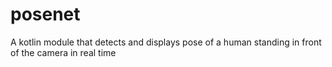 # posenet
A kotlin module that detects and displays pose of a human standing in front of the camera in real time
